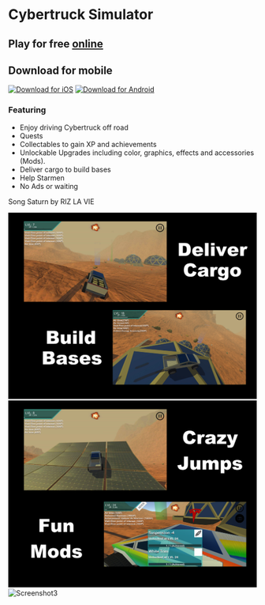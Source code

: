 # Cybertruck Simulator

## Play for free [online](https://blandman.github.io/cybertruck)

## Download for mobile
[![Download for iOS](https://raw.githubusercontent.com/Volorf/Badges/master/App%20Store/App%20Store%20Badge.svg)](https://apps.apple.com/us/app/cybertruck-sim/id1490936469?ls=1)
[![Download for Android](https://raw.githubusercontent.com/Volorf/Badges/master/Google%20Play/Google%20Play%20Badge.svg)](https://play.google.com/store/apps/details?id=life.brandonmartin.cybertruck)


### Featuring

- Enjoy driving Cybertruck off road
- Quests
- Collectables to gain XP and achievements
- Unlockable Upgrades including color, graphics, effects and accessories (Mods).
- Deliver cargo to build bases
- Help Starmen
- No Ads or waiting

Song Saturn by RIZ LA VIE

![Screenshot](Screenshots/iPadCybertruckScreen1.png)
![Screenshot2](Screenshots/iPadCybertruckScreen2.png)
![Screenshot3](Screenshots/IMG_3922.PNG)
